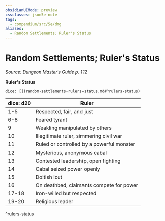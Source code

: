 ```yaml
---
obsidianUIMode: preview
cssclasses: json5e-note
tags:
  - compendium/src/5e/dmg
aliases:
  - Random Settlements; Ruler's Status
---
```

# Random Settlements; Ruler's Status
*Source: Dungeon Master's Guide p. 112* 

**Ruler's Status**

`dice: [](random-settlements-rulers-status.md#^rulers-status)`

| dice: d20 | Ruler |
|-----------|-------|
| 1-5 | Respected, fair, and just |
| 6-8 | Feared tyrant |
| 9 | Weakling manipulated by others |
| 10 | Illegitimate ruler, simmering civil war |
| 11 | Ruled or controlled by a powerful monster |
| 12 | Mysterious, anonymous cabal |
| 13 | Contested leadership, open fighting |
| 14 | Cabal seized power openly |
| 15 | Doltish lout |
| 16 | On deathbed, claimants compete for power |
| 17-18 | Iron-willed but respected |
| 19-20 | Religious leader |
^rulers-status